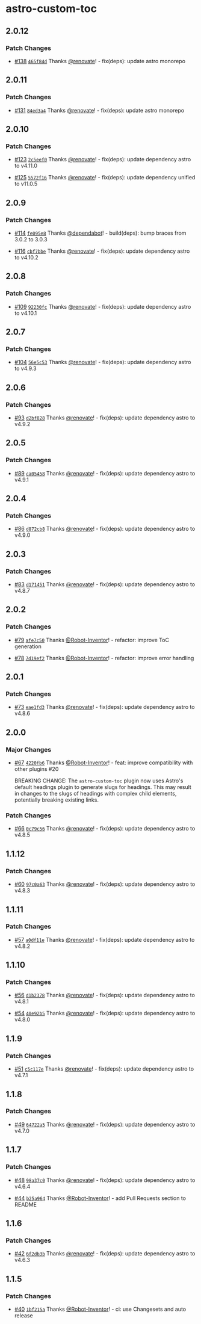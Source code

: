 # astro-custom-toc

## 2.0.12

### Patch Changes

-   [#138](https://github.com/Robot-Inventor/astro-custom-toc/pull/138) [`465f84d`](https://github.com/Robot-Inventor/astro-custom-toc/commit/465f84d3210b7ab7089b2ac07893e6562c617e66) Thanks [@renovate](https://github.com/apps/renovate)! - fix(deps): update astro monorepo

## 2.0.11

### Patch Changes

-   [#131](https://github.com/Robot-Inventor/astro-custom-toc/pull/131) [`84ed3a4`](https://github.com/Robot-Inventor/astro-custom-toc/commit/84ed3a4da2d244b6b8a76dd360292aa137fbb05e) Thanks [@renovate](https://github.com/apps/renovate)! - fix(deps): update astro monorepo

## 2.0.10

### Patch Changes

-   [#123](https://github.com/Robot-Inventor/astro-custom-toc/pull/123) [`2c5eef0`](https://github.com/Robot-Inventor/astro-custom-toc/commit/2c5eef046d9fc789e544bd37a124e158afde6918) Thanks [@renovate](https://github.com/apps/renovate)! - fix(deps): update dependency astro to v4.11.0

-   [#125](https://github.com/Robot-Inventor/astro-custom-toc/pull/125) [`5572f16`](https://github.com/Robot-Inventor/astro-custom-toc/commit/5572f16b48582f024b368b49cd8e481851c72a4d) Thanks [@renovate](https://github.com/apps/renovate)! - fix(deps): update dependency unified to v11.0.5

## 2.0.9

### Patch Changes

-   [#114](https://github.com/Robot-Inventor/astro-custom-toc/pull/114) [`fe095e8`](https://github.com/Robot-Inventor/astro-custom-toc/commit/fe095e8c6e580a254b61449d49fc8f664d9fe369) Thanks [@dependabot](https://github.com/apps/dependabot)! - build(deps): bump braces from 3.0.2 to 3.0.3

-   [#116](https://github.com/Robot-Inventor/astro-custom-toc/pull/116) [`cbf7bbe`](https://github.com/Robot-Inventor/astro-custom-toc/commit/cbf7bbe97deecd7a35d60552b5a4c96c0c8a8816) Thanks [@renovate](https://github.com/apps/renovate)! - fix(deps): update dependency astro to v4.10.2

## 2.0.8

### Patch Changes

-   [#109](https://github.com/Robot-Inventor/astro-custom-toc/pull/109) [`92230fc`](https://github.com/Robot-Inventor/astro-custom-toc/commit/92230fc4c0a192d2f3d70df513d9a9bf7a93512d) Thanks [@renovate](https://github.com/apps/renovate)! - fix(deps): update dependency astro to v4.10.1

## 2.0.7

### Patch Changes

-   [#104](https://github.com/Robot-Inventor/astro-custom-toc/pull/104) [`56e5c53`](https://github.com/Robot-Inventor/astro-custom-toc/commit/56e5c53132a943a08089c17c7dd92a23be695131) Thanks [@renovate](https://github.com/apps/renovate)! - fix(deps): update dependency astro to v4.9.3

## 2.0.6

### Patch Changes

-   [#93](https://github.com/Robot-Inventor/astro-custom-toc/pull/93) [`d2bf828`](https://github.com/Robot-Inventor/astro-custom-toc/commit/d2bf828b9d0161cbe4a2e7e66534427e144459ca) Thanks [@renovate](https://github.com/apps/renovate)! - fix(deps): update dependency astro to v4.9.2

## 2.0.5

### Patch Changes

-   [#89](https://github.com/Robot-Inventor/astro-custom-toc/pull/89) [`ca05458`](https://github.com/Robot-Inventor/astro-custom-toc/commit/ca05458d3f1e3a2d4c9d52fdbc983ab2eeaf5e80) Thanks [@renovate](https://github.com/apps/renovate)! - fix(deps): update dependency astro to v4.9.1

## 2.0.4

### Patch Changes

-   [#86](https://github.com/Robot-Inventor/astro-custom-toc/pull/86) [`d872cb8`](https://github.com/Robot-Inventor/astro-custom-toc/commit/d872cb87f87327acc89ddc0bb0bc64b2a3b060f3) Thanks [@renovate](https://github.com/apps/renovate)! - fix(deps): update dependency astro to v4.9.0

## 2.0.3

### Patch Changes

-   [#83](https://github.com/Robot-Inventor/astro-custom-toc/pull/83) [`d171451`](https://github.com/Robot-Inventor/astro-custom-toc/commit/d17145118a2b893e2e6bc16416eb7bc1810fa909) Thanks [@renovate](https://github.com/apps/renovate)! - fix(deps): update dependency astro to v4.8.7

## 2.0.2

### Patch Changes

-   [#79](https://github.com/Robot-Inventor/astro-custom-toc/pull/79) [`afe7c50`](https://github.com/Robot-Inventor/astro-custom-toc/commit/afe7c50b96388855d5189a00ecab6a9bc1b3a1a2) Thanks [@Robot-Inventor](https://github.com/Robot-Inventor)! - refactor: improve ToC generation

-   [#78](https://github.com/Robot-Inventor/astro-custom-toc/pull/78) [`7d19ef2`](https://github.com/Robot-Inventor/astro-custom-toc/commit/7d19ef2d6e10b5674ec300a1bdb5db503bb9b37e) Thanks [@Robot-Inventor](https://github.com/Robot-Inventor)! - refactor: improve error handling

## 2.0.1

### Patch Changes

-   [#73](https://github.com/Robot-Inventor/astro-custom-toc/pull/73) [`eae1fd3`](https://github.com/Robot-Inventor/astro-custom-toc/commit/eae1fd3ee8028e2ae1e1f1793b7ec8720ab9f432) Thanks [@renovate](https://github.com/apps/renovate)! - fix(deps): update dependency astro to v4.8.6

## 2.0.0

### Major Changes

-   [#67](https://github.com/Robot-Inventor/astro-custom-toc/pull/67) [`4220fb6`](https://github.com/Robot-Inventor/astro-custom-toc/commit/4220fb6509bd3209bcf8f31f63b9760774b865d3) Thanks [@Robot-Inventor](https://github.com/Robot-Inventor)! - feat: improve compatibility with other plugins #20

    BREAKING CHANGE: The `astro-custom-toc` plugin now uses Astro's default headings plugin to generate slugs for headings. This may result in changes to the slugs of headings with complex child elements, potentially breaking existing links.

### Patch Changes

-   [#66](https://github.com/Robot-Inventor/astro-custom-toc/pull/66) [`0c79c56`](https://github.com/Robot-Inventor/astro-custom-toc/commit/0c79c56ad18cc8e1dc661800e3de79078208a4cd) Thanks [@renovate](https://github.com/apps/renovate)! - fix(deps): update dependency astro to v4.8.5

## 1.1.12

### Patch Changes

-   [#60](https://github.com/Robot-Inventor/astro-custom-toc/pull/60) [`97c0a63`](https://github.com/Robot-Inventor/astro-custom-toc/commit/97c0a637ad4215c94ead716cd7b70bd3caebce15) Thanks [@renovate](https://github.com/apps/renovate)! - fix(deps): update dependency astro to v4.8.3

## 1.1.11

### Patch Changes

-   [#57](https://github.com/Robot-Inventor/astro-custom-toc/pull/57) [`a0df11e`](https://github.com/Robot-Inventor/astro-custom-toc/commit/a0df11e28c690e43236337b605f34ec799340fa0) Thanks [@renovate](https://github.com/apps/renovate)! - fix(deps): update dependency astro to v4.8.2

## 1.1.10

### Patch Changes

-   [#56](https://github.com/Robot-Inventor/astro-custom-toc/pull/56) [`d1b2378`](https://github.com/Robot-Inventor/astro-custom-toc/commit/d1b2378ab21608be482445364b740a13e3936538) Thanks [@renovate](https://github.com/apps/renovate)! - fix(deps): update dependency astro to v4.8.1

-   [#54](https://github.com/Robot-Inventor/astro-custom-toc/pull/54) [`40e92b5`](https://github.com/Robot-Inventor/astro-custom-toc/commit/40e92b59f18661678e349501fed9a868193d03a9) Thanks [@renovate](https://github.com/apps/renovate)! - fix(deps): update dependency astro to v4.8.0

## 1.1.9

### Patch Changes

-   [#51](https://github.com/Robot-Inventor/astro-custom-toc/pull/51) [`c5c117e`](https://github.com/Robot-Inventor/astro-custom-toc/commit/c5c117e92f4151d41bc76ff6cffddfdca2b77da0) Thanks [@renovate](https://github.com/apps/renovate)! - fix(deps): update dependency astro to v4.7.1

## 1.1.8

### Patch Changes

-   [#49](https://github.com/Robot-Inventor/astro-custom-toc/pull/49) [`64722a5`](https://github.com/Robot-Inventor/astro-custom-toc/commit/64722a5685c5c16aade507dd30222922df451b71) Thanks [@renovate](https://github.com/apps/renovate)! - fix(deps): update dependency astro to v4.7.0

## 1.1.7

### Patch Changes

-   [#48](https://github.com/Robot-Inventor/astro-custom-toc/pull/48) [`98a37c0`](https://github.com/Robot-Inventor/astro-custom-toc/commit/98a37c0e1794adcfdb355f77c4f71b075971658c) Thanks [@renovate](https://github.com/apps/renovate)! - fix(deps): update dependency astro to v4.6.4

-   [#44](https://github.com/Robot-Inventor/astro-custom-toc/pull/44) [`b25a964`](https://github.com/Robot-Inventor/astro-custom-toc/commit/b25a964df3e15b9d5c1de238e78eac9a67d74c7f) Thanks [@Robot-Inventor](https://github.com/Robot-Inventor)! - add Pull Requests section to README

## 1.1.6

### Patch Changes

-   [#42](https://github.com/Robot-Inventor/astro-custom-toc/pull/42) [`6f2db3b`](https://github.com/Robot-Inventor/astro-custom-toc/commit/6f2db3b29aa2edeb4b6a57a8a480473eef8e7b90) Thanks [@renovate](https://github.com/apps/renovate)! - fix(deps): update dependency astro to v4.6.3

## 1.1.5

### Patch Changes

-   [#40](https://github.com/Robot-Inventor/astro-custom-toc/pull/40) [`1bf215a`](https://github.com/Robot-Inventor/astro-custom-toc/commit/1bf215ab75b1c8cff1e6709cea9ba9bb3db0e3c6) Thanks [@Robot-Inventor](https://github.com/Robot-Inventor)! - ci: use Changesets and auto release
